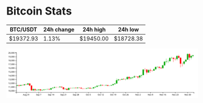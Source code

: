 # Bitcoin Stats

BTC/USDT|24h change|24h high|24h low|
|---|---|---|---|
|$19372.93|1.13%|$19450.00|$18728.38|

<img src="./chart.svg">

